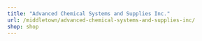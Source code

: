 ```yaml
---
title: "Advanced Chemical Systems and Supplies Inc."
url: /middletown/advanced-chemical-systems-and-supplies-inc/
shop: shop
---
```

